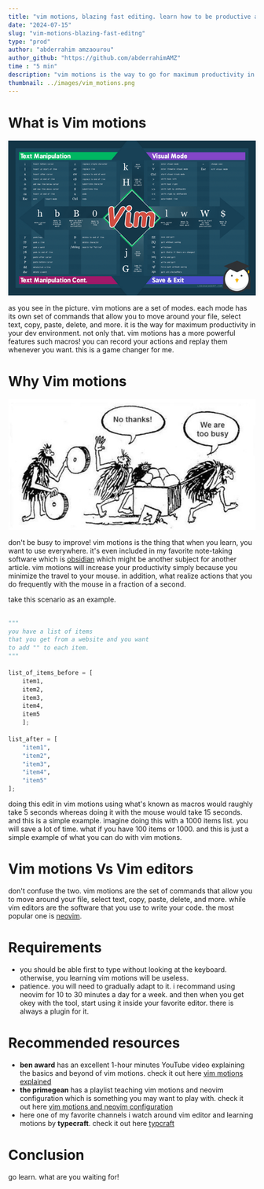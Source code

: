 ```yaml
---
title: "vim motions, blazing fast editing. learn how to be productive and effecient with your IDE"
date: "2024-07-15"
slug: "vim-motions-blazing-fast-editng"
type: "prod"
author: "abderrahim amzaourou"
author_github: "https://github.com/abderrahimAMZ"
time : "5 min"
description: "vim motions is the way to go for maximum productivity in your dev environment. learn how to be productive and effecient with your IDE."
thumbnail: ../images/vim_motions.png
---
```




# What is Vim motions

![vim motions image](../images/vim_motions.png)


as you see in the picture. vim motions are a set of modes. each mode has its own set of commands that allow you to move around your file, select text, copy, paste, delete, and more. it is the way for maximum productivity in your dev environment.
not only that. vim motions has a more powerful features such macros! you can record your actions and replay them whenever you want. this is a game changer for me. 

# Why Vim motions

![vim motions image](../images/busy_to_improve.png)

don't be busy to improve!
vim motions is  the thing that when you learn, you want to use everywhere. it's even included in my favorite note-taking software which is [obsidian](https://obsidian.md/) which might be another subject for another article.
vim motions will increase your productivity simply because you minimize the travel to your mouse. in addition, what realize actions that you do frequently with the mouse in a fraction of a second.

take this scenario as an example.

```python

"""
you have a list of items
that you get from a website and you want 
to add "" to each item.
"""

list_of_items_before = [
    item1,
    item2,
    item3,
    item4,
    item5
    ];

list_after = [
    "item1",
    "item2",
    "item3",
    "item4",
    "item5"
];

```
doing this edit in vim motions using what's known as macros would raughly take 5 seconds whereas doing it with the mouse would take 15 seconds. and this is a simple example. imagine doing this with a 1000 items list. you will save a lot of time.
what if you have 100 items or 1000. and this is just a simple example of what you can do with vim motions.

# Vim motions Vs Vim editors

don't confuse the two. vim motions are the set of commands that allow you to move around your file, select text, copy, paste, delete, and more. while vim editors are the software that you use to write your code. the most popular one is [neovim](https://neovim.io/).


# Requirements 

- you should be able first to type without looking at the keyboard. otherwise, you learning vim motions will be useless.
- patience. you will need to gradually adapt to it. i recommand using neovim for 10 to 30 minutes a day for a week. and then when you get okey with the tool, start using it inside your favorite editor. there is always a plugin for it.



# Recommended resources

- **ben award** has an excellent 1-hour minutes YouTube video explaining the basics and beyond of vim motions. check it out here [vim motions explained](https://www.youtube.com/watch?v=IiwGbcd8S7I)
- **the primegean** has a playlist teaching vim motions and neovim configuration which is something you may want to play with. check it out here [vim motions and neovim configuration](https://www.youtube.com/watch?v=X6AR2RMB5tE&list=PLm323Lc7iSW_wuxqmKx_xxNtJC_hJbQ7R&ab_channel=ThePrimeagen)
- here one of my favorite channels i watch around vim editor and learning motions by **typecraft**. check it out here [typcraft](https://www.youtube.com/@typecraft_dev)



# Conclusion

go learn. what are you waiting for!